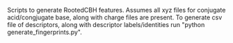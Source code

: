 Scripts to generate RootedCBH features. Assumes all xyz files for conjugate acid/congjugate base, along with charge files are present. To generate csv file of descriptors, along with descriptor labels/identities run "python generate_fingerprints.py". 
